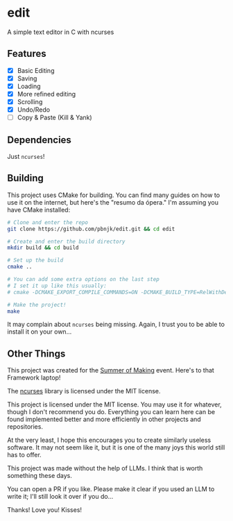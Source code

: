 # edit

A simple text editor in C with ncurses

## Features

- [x] Basic Editing
- [x] Saving
- [x] Loading
- [x] More refined editing
- [x] Scrolling
- [x] Undo/Redo
- [ ] Copy & Paste (Kill & Yank)

## Dependencies

Just `ncurses`!

## Building

This project uses CMake for building. You can find many guides on how to use it
on the internet, but here's the "resumo da ópera." I'm assuming you have CMake
installed:

```sh
# Clone and enter the repo
git clone https://github.com/pbnjk/edit.git && cd edit

# Create and enter the build directory
mkdir build && cd build

# Set up the build
cmake ..

# You can add some extra options on the last step
# I set it up like this usually:
# cmake -DCMAKE_EXPORT_COMPILE_COMMANDS=ON -DCMAKE_BUILD_TYPE=RelWithDebInfo ..

# Make the project!
make
```

It may complain about `ncurses` being missing. Again, I trust you to be able to
install it on your own...

## Other Things

This project was created for the [Summer of Making](https://summer.hackclub.com)
event. Here's to that Framework laptop!

The [ncurses](https://invisible-island.net/ncurses/) library is licensed under
the MIT license.

This project is licensed under the MIT license. You may use it for whatever,
though I don't recommend you do. Everything you can learn here can be found
implemented better and more efficiently in other projects and repositories.

At the very least, I hope this encourages you to create similarly useless
software. It may not seem like it, but it is one of the many joys this world
still has to offer.

This project was made without the help of LLMs. I think that is worth something
these days.

You can open a PR if you like. Please make it clear if you used an LLM to write
it; I'll still look it over if you do...

Thanks! Love you! Kisses!
